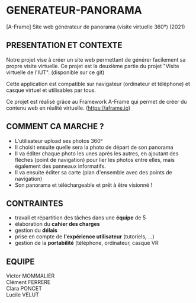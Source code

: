 # GENERATEUR-PANORAMA
[A-Frame] Site web générateur de panorama (visite virtuelle 360°) (2021)


## PRESENTATION ET CONTEXTE

Notre projet vise à créer un site web permettant de générer facilement sa propre visite virtuelle.
Ce projet est la deuxième partie du projet "Visite virtuelle de l'IUT". (disponible sur ce git)

Cette application est compatible sur navigateur (ordinateur et téléphone) et casque virtuel et utilisables par tous. 

Ce projet est réalisé grâce au Framework A-Frame qui permet de créer du contenu web en réalité virtuelle. (https://aframe.io)

## COMMENT CA MARCHE ?

* L'utilisateur upload ses photos 360°
* Il choisit ensuite quelle sera la photo de départ de son panorama
* Il va éditer chaque photo les unes après les autres, en ajoutant des flèches (point de navigation) pour lier les photos entre elles, mais également des panneaux informatifs.
* Il va ensuite éditer sa carte (plan d'ensemble avec des points de navigation)
* Son panorama et téléchargeable et prêt à être visionné !


## CONTRAINTES

* travail et répartition des tâches dans une __équipe__ de 5
* élaboration du __cahier des charges__
* gestion du __délais__
* prise en compte de __l'expérience utilisateur__ (tutoriels, ...)
* gestion de la __portabilité__ (téléphone, ordinateur, casque VR

## EQUIPE

Victor MOMMALIER  
Clément FERRERE  
Clara PONCET   
Lucile VELUT  
